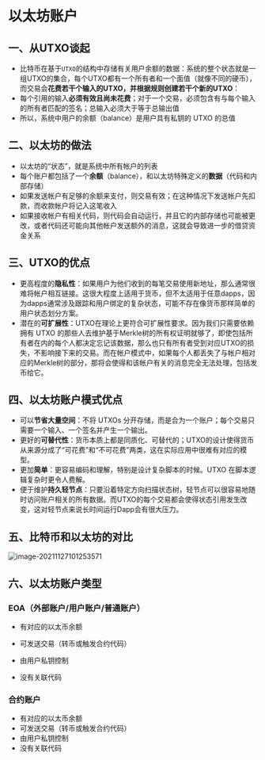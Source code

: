 # 以太坊账户

## 一、从UTXO谈起

-   比特币在基于`UTXO`的结构中存储有关用户余额的数据：系统的整个状态就是一组UTXO的集合，每个UTXO都有一个所有者和一个面值（就像不同的硬币），而交易会**花费若干个输入的UTXO，并根据规则创建若干个新的UTXO**：
-   每个引用的输入**必须有效且尚未花费**；对于一个交易，必须包含有与每个输入的所有者匹配的签名；总输入必须大于等于总输出值
-   所以，系统中用户的余额（balance）是用户具有私钥的 UTXO 的总值

## 二、以太坊的做法

-   以太坊的“状态”，就是系统中所有帐户的列表
-   每个账户都包括了一个**余额**（balance），和以太坊特殊定义的**数据**（代码和内部存储）
-   如果发送帐户有足够的余额来支付，则交易有效；在这种情况下发送帐户先扣款，而收款帐户将记入这笔收入
-   如果接收帐户有相关代码，则代码会自动运行，并且它的内部存储也可能被更改，或者代码还可能向其他帐户发送额外的消息，这就会导致进一步的借贷资金关系

## 三、UTXO的优点

-   更高程度的**隐私性**：如果用户为他们收到的每笔交易使用新地址，那么通常很难将帐户相互链接。这很大程度上适用于货币，但不太适用于任意dapps，因为dapps通常涉及跟踪和用户绑定的复杂状态，可能不存在像货币那样简单的用户状态划分方案。
-   潜在的**可扩展性**：UTXO在理论上更符合可扩展性要求。因为我们只需要依赖拥有 UTXO 的那些人去维护基于Merkle树的所有权证明就够了，即使包括所有者在内的每个人都决定忘记该数据，那么也只有所有者受到对应UTXO的损失，不影响接下来的交易。而在帐户模式中，如果每个人都丢失了与帐户相对应的Merkle树的部分，那将会使得和该帐户有关的消息完全无法处理，包括发币给它。

## 四、以太坊账户模式优点

-   可以**节省大量空间**：不将 UTXOs 分开存储，而是合为一个账户；每个交易只需要一个输入、一个签名并产生一个输出。
-   更好的**可替代性**：货币本质上都是同质化、可替代的；UTXO的设计使得货币从来源分成了“可花费”和“不可花费”两类，这在实际应用中很难有对应的模型。
-   更加**简单**：更容易编码和理解，特别是设计复杂脚本的时候。UTXO 在脚本逻辑复杂时更令人费解。
-   便于维护**持久轻节点**：只要沿着特定方向扫描状态树，轻节点可以很容易地随时访问账户相关的所有数据。而UTXO的每个交易都会使得状态引用发生改变，这对轻节点来说长时间运行Dapp会有很大压力。

## 五、比特币和以太坊的对比

![image-20211127101253571](https://gitee.com/jxprog/PicBed/raw/master/md/2021/11/2021-11-27-101255.png)

## 六、以太坊账户类型

### EOA（外部账户/用户账户/普通账户）

-   有对应的以太币余额

-   可发送交易（转币或触发合约代码）
-   由用户私钥控制
-   没有关联代码

### 合约账户

-   有对应的以太币余额
-   可发送交易（转币或触发合约代码）
-   由用户私钥控制
-   没有关联代码